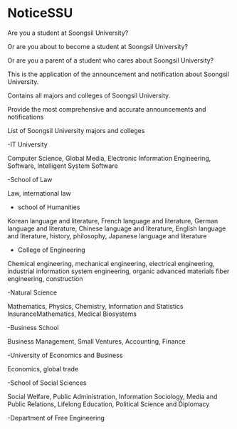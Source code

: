 # NoticeSSU

Are you a student at Soongsil University?

Or are you about to become a student at Soongsil University?

Or are you a parent of a student who cares about Soongsil University?

This is the application of the announcement and notification about Soongsil University.

Contains all majors and colleges of Soongsil University.

Provide the most comprehensive and accurate announcements and notifications

List of Soongsil University majors and colleges

-IT University

Computer Science, Global Media, Electronic Information Engineering, Software, Intelligent System Software

-School of Law

Law, international law

- school of Humanities

Korean language and literature, French language and literature, German language and literature, Chinese language and literature, English language and literature, history, philosophy, Japanese language and literature

- College of Engineering

Chemical engineering, mechanical engineering, electrical engineering, industrial information system engineering, organic advanced materials fiber engineering, construction

-Natural Science

Mathematics, Physics, Chemistry, Information and Statistics InsuranceMathematics, Medical Biosystems

-Business School

Business Management, Small Ventures, Accounting, Finance

-University of Economics and Business

Economics, global trade

-School of Social Sciences

Social Welfare, Public Administration, Information Sociology, Media and Public Relations, Lifelong Education, Political Science and Diplomacy

-Department of Free Engineering
